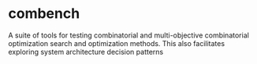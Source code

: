 # combench
A suite of tools for testing combinatorial and multi-objective combinatorial optimization search and optimization methods. This also facilitates exploring system architecture decision patterns
